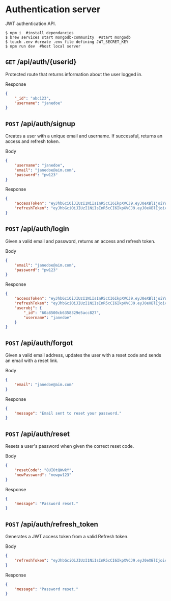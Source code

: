 # Authentication server
JWT authentication API.

```console
$ npm i  #install dependancies
$ brew services start mongodb-community  #start mongodb
$ touch .env #create .env file defining JWT_SECRET_KEY
$ npm run dev  #host local server
```

## `GET` /api/auth/{userid}
Protected route that returns information about the user logged in.

Response 
```json
{
    "_id": "abc123",
    "username": "janedoe"
} 
```

## `POST` /api/auth/signup
Creates a user with a unique email and username. If successful, returns an access and refresh token.

Body 
```json
{
    "username": "janedoe",
    "email": "janedoe@aim.com",
    "password": "pw123"
} 
```
Response 
```json
{
    "accessToken": "eyJhbGciOiJIUzI1NiIsInR5cCI6IkpXVCJ9.eyJ0eXBlIjoiYWNjZXNzIiwiX2lkIjoiNjBhODUwMGNiNjM1ODMyOWU1YWNjODI3IiwidXNlcm5hbWUiOiJqYW5lZG9lIiwiaWF0IjoxNjIxNjQzMjc2LCJleHAiOjE2MjE2NDQxNzYsImF1ZCI6ImF1ZGllbmNlIiwiaXNzIjoiaXNzdWVyIiwic3ViIjoiNjBhODUwMGNiNjM1ODMyOWU1YWNjODI3In0.YxcFjBdywMMznSsIPo6FQtuxn2UxQwbX6Q4XFw_V01s",
    "refreshToken": "eyJhbGciOiJIUzI1NiIsInR5cCI6IkpXVCJ9.eyJ0eXBlIjoicmVmcmVzaCIsIl9pZCI6IjYwYTg1MDBjYjYzNTgzMjllNWFjYzgyNyIsInVzZXJuYW1lIjoiamFuZWRvZSIsImtleSI6IiQyYSQxMiR2WVkzTTkxZy9tYjV0VXlOR0ZwQUN1bzNTdzF4eWlJellJSEJLbTU1R3BGZDdXZGNrcXFTRyIsImlhdCI6MTYyMTY0MzI3NywiYXVkIjoiYXVkaWVuY2UiLCJpc3MiOiJpc3N1ZXIiLCJzdWIiOiI2MGE4NTAwY2I2MzU4MzI5ZTVhY2M4MjcifQ.UlQpVGuwV4m3dDNK1smYJW56P3pHPFP40lE1vZfgQyg"
} 
```

## `POST` /api/auth/login
Given a valid email and password, returns an access and refresh token.

Body 
```json
{
    "email": "janedoe@aim.com",
    "password": "pw123"
} 
```
Response 
```json
{
    "accessToken": "eyJhbGciOiJIUzI1NiIsInR5cCI6IkpXVCJ9.eyJ0eXBlIjoiYWNjZXNzIiwiX2lkIjoiNjBhODUwMGNiNjM1ODMyOWU1YWNjODI3IiwidXNlcm5hbWUiOiJqYW5lZG9lIiwiaWF0IjoxNjIxNjQzNDc5LCJleHAiOjE2MjE2NDQzNzksImF1ZCI6ImF1ZGllbmNlIiwiaXNzIjoiaXNzdWVyIiwic3ViIjoiNjBhODUwMGNiNjM1ODMyOWU1YWNjODI3In0._FmeobsUEe1mMm7Bu60yQw_dHXi76MgY_nHyMKs7cfE",
    "refreshToken": "eyJhbGciOiJIUzI1NiIsInR5cCI6IkpXVCJ9.eyJ0eXBlIjoicmVmcmVzaCIsIl9pZCI6IjYwYTg1MDBjYjYzNTgzMjllNWFjYzgyNyIsInVzZXJuYW1lIjoiamFuZWRvZSIsImtleSI6IiQyYSQxMiRJQW0uWWFnR2h3WGlSR2F6RjlTbEd1L1Voa0RwTFUzYXJRNkNwS21qTzlzRE05RWkxeFNyTyIsImlhdCI6MTYyMTY0MzQ3OSwiYXVkIjoiYXVkaWVuY2UiLCJpc3MiOiJpc3N1ZXIiLCJzdWIiOiI2MGE4NTAwY2I2MzU4MzI5ZTVhY2M4MjcifQ.aVhU4_LKXKczPw9ORde6ELFqi7PKDnuf8ZORe76vG04",
    "userobj": {
        "_id": "60a8500cb6358329e5acc827",
        "username": "janedoe"
    }
} 
```

## `POST` /api/auth/forgot
Given a valid email address, updates the user with a reset code and sends an email with a reset link.

Body 
```json
{
    "email": "janedoe@aim.com"
} 
```
Response 
```json
{
    "message": "Email sent to reset your password."
}
```

## `POST` /api/auth/reset
Resets a user's password when given the correct reset code.

Body 
```json
{
    "resetCode": "8UIOtQWwkY",
    "newPassword": "newpw123"
}
```
Response 
```json
{
    "message": "Password reset."
}
```

## `POST` /api/auth/refresh_token
Generates a JWT access token from a valid Refresh token.

Body 
```json
{
    "refreshToken": "eyJhbGciOiJIUzI1NiIsInR5cCI6IkpXVCJ9.eyJ0eXBlIjoicmVmcmVzaCIsIl9pZCI6IjYwYTg1MDBjYjYzNTgzMjllNWFjYzgyNyIsInVzZXJuYW1lIjoiamFuZWRvZSIsImtleSI6IiQyYSQxMiRaemRqRkVhMm1GdXVqaEIuSGJrUW1PekJ1LjZPQU13M3U5WjFVeEQ4MjlxZUtGSmZlSk4uZSIsImlhdCI6MTYyMTY0MzgzOSwiYXVkIjoiYXVkaWVuY2UiLCJpc3MiOiJpc3N1ZXIiLCJzdWIiOiI2MGE4NTAwY2I2MzU4MzI5ZTVhY2M4MjcifQ.TEp-Dh0ppFDAi3jKBAGuNN5anBEm3uVZZJVl9FQnQqI"
}
```
Response 
```json
{
    "message": "Password reset."
}
```
